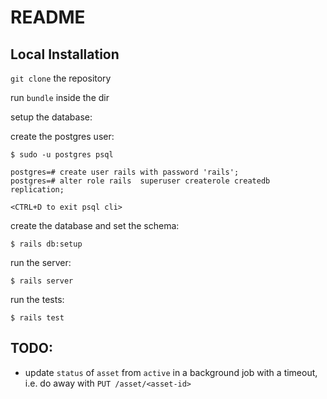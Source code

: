 # README


## Local Installation

`git clone` the repository

run `bundle` inside the dir

setup the database:

create the postgres user:

    $ sudo -u postgres psql

    postgres=# create user rails with password 'rails';
    postgres=# alter role rails  superuser createrole createdb replication;

    <CTRL+D to exit psql cli>

create the database and set the schema:

    $ rails db:setup

run the server:

    $ rails server

run the tests:

    $ rails test

## TODO:

 - update `status` of `asset` from `active` in a background job with a timeout,
 i.e. do away with `PUT ​/asset/​<asset-id>`
